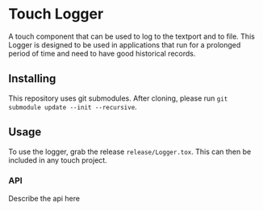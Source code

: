 # Touch Logger
A touch component that can be used to log to the textport and to file. This Logger is designed to be used in applications that run for a prolonged period of time and need to have good historical records.

## Installing
This repository uses git submodules. After cloning, please run `git submodule update --init --recursive`.

## Usage
To use the logger, grab the release `release/Logger.tox`. This can then be included in any touch project. 

### API
Describe the api here